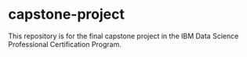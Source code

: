# capstone-project
This repository is for the final capstone project in the IBM Data Science Professional Certification Program.
